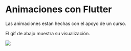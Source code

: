 # Animaciones con Flutter

Las animaciones estan hechas con el apoyo de un curso.

El gif de abajo muestra su visualización.

![](animations.gif)
